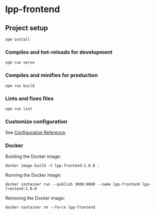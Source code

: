 # lpp-frontend

## Project setup
```
npm install
```

### Compiles and hot-reloads for development
```
npm run serve
```

### Compiles and minifies for production
```
npm run build
```

### Lints and fixes files
```
npm run lint
```

### Customize configuration
See [Configuration Reference](https://cli.vuejs.org/config/).


### Docker
Building the Docker image: 

`docker image build -t lpp-frontend:1.0.0 .`

Running the Docker image:

`docker container run --publish 3000:8080 --name lpp-frontend lpp-frontend:1.0.0`

Removing the Docker image:

`docker container rm --force lpp-frontend`